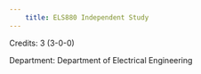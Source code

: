 ```yaml
---
    title: ELS880 Independent Study
---
```

Credits: 3 (3-0-0)

Department: Department of Electrical Engineering

